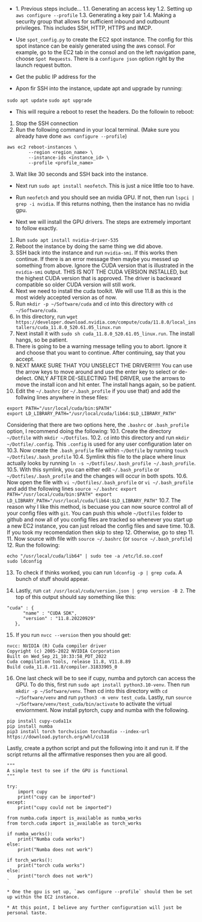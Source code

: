 * 1\. Previous steps include...
    1.1\. Generating an access key
    1.2\. Setting up `aws configure --profile`
    1.3\. Generating a key pair
    1.4\. Making a security group that allows for sufficient inbound and outbount privileges. This 
    includes SSH, HTTP, HTTPS and IMCP.

* Use `spot_config.py` to create the EC2 spot instance. The config for this spot instance
can be eaisly generated using the aws consol. For example, go to the EC2 tab in the consol
and on the left navigation pane, choose `Spot Requests`. There is a `configure json` option right
by the launch request button.

* Get the public IP address for the 

* Apon fir SSH into the instance, update apt and upgrade by running:

`sudo apt update`
`sudo apt upgrade`

* This will require a reboot to reset the headers. Do the followin to reboot:
1) Stop the SSH connection
2) Run the following command in your local terminal. (Make sure you already have done
`aws configure --profile`)
```
aws ec2 reboot-instances \
        --region <region_name> \
        --instance-ids <instance_id> \
        --profile <profile_name>
```
3) Wait like 30 seconds and SSH back into the instance.

* Next run `sudo apt install neofetch`. This is just a nice little too to have.

* Run `neofetch` and you should see an nvidia GPU. If not, then run `lspci | grep -i nvidia`.
If this returns nothing, then the instance has no nvidia gpu.

* Next we will install the GPU drivers. The steps are extremely important to follow exactly.
1. Run `sudo apt install nvidia-driver-535`
2. Reboot the instance by doing the same thing we did above.
3. SSH back into the instance and run `nvidia-smi`. If this works then continue. If there is
an error message then maybe you messed up something from above. Ignore the CUDA version
that is illustrated in the `nvidia-smi` output. THIS IS NOT THE CUDA VERSION INSTALLED, but
the highest CUDA version that is approved. The driver is backward compatible so older CUDA
version will still work.
4. Next we need to install the cuda toolkit. We will use 11.8 as this is the most widely
accepted version as of now.
5. Run `mkdir -p ~/Software/cuda` and `cd` into this directory with `cd ~/Software/cuda`.
6. In this directory, run `wget https://developer.download.nvidia.com/compute/cuda/11.8.0/local_installers/cuda_11.8.0_520.61.05_linux.run`
7. Next install it with `sudo sh cuda_11.8.0_520.61.05_linux.run`. The install hangs, so
be patient.
8. There is going to be a warning message telling you to abort. Ignore it and choose that you
want to continue. After continuing, say that you accept.
9. NEXT MAKE SURE THAT YOU UNSELECT THE DRIVER!!!!!! You can use the arrow keys to move around
and use the enter key to select or de-delect. ONLY AFTER DE-SELECTING THE DRIVER, use the arrows
to move the install icon and hit enter. The install hangs again, so be patient.
10. Edit the `~/.bashrc` (or `~/.bash_profile` if you use that) and add the follwing lines
anywhere in these files:
```
export PATH="/usr/local/cuda/bin:$PATH"
export LD_LIBRARY_PATH="/usr/local/cuda/lib64:$LD_LIBRARY_PATH"
```
Considering that there are two options here, the `.bashrc` or `.bash_profile` option, 
I recommend doing the following:
    10.1. Create the directory `~/Dotfile` with `mkdir ~/Dotfiles`.
    10.2. `cd` into this directory and run `mkdir ~/Dotfile/.config`. This `.config`
    is used for any user configuration later on
    10.3. Now create the `.bash_profile` file within `~/Dotfile` by running 
    `touch ~/Dotfiles/.bash_profile`
    10.4. Symlink this file to the place where linux actually looks by running 
    `ln -s ~/Dotfiles/.bash_profile ~/.bash_profile`.
    10.5. With this symlink, you can either edit `~/.bash_profile` or `~/Dotfiles/.bash_profile`
    and the changes will occur in both spots.
    10.6. Now open the file with `vi ~/Dotfiles/.bash_profile` or `vi ~/.bash_profile` and 
    add the following lines
    ```
    source ~/.bashrc
    export PATH="/usr/local/cuda/bin:$PATH"
    export LD_LIBRARY_PATH="/usr/local/cuda/lib64:$LD_LIBRARY_PATH"
    ```
    10.7. The reason why I like this method, is becuase you can now source control all
    of your config files with `git`. You can push this whole `~/Dotfiles` folder to github
    and now all of you config files are tracked so whenever you start up a new EC2 instance,
    you can just reload the config files and save time.
    10.8. If you took my recomendation then skip to step 12. Otherwise, go to step 11.
11. Now source with file with `source ~/.bashrc` (or `source ~/.bash_profile`)
12. Run the following:
```
echo "/usr/local/cuda/lib64" | sudo tee -a /etc/ld.so.conf
sudo ldconfig
```
13. To check if thinks worked, you can run `ldconfig -p | grep cuda`. A bunch of stuff
should appear.

14. Lastly, run `cat /usr/local/cuda/version.json | grep version -B 2`. The top of this
output should say something like this:
```
"cuda" : {
      "name" : "CUDA SDK",
      "version" : "11.8.20220929"
   },
```
15. If you run `nvcc --version` then you should get:
```
nvcc: NVIDIA (R) Cuda compiler driver
Copyright (c) 2005-2022 NVIDIA Corporation
Built on Wed_Sep_21_10:33:58_PDT_2022
Cuda compilation tools, release 11.8, V11.8.89
Build cuda_11.8.r11.8/compiler.31833905_0
```
16. One last check will be to see if cupy, numba and pytorch can access the GPU.
To do this, first run `sudo apt install python3.10-venv`. Then run `mkdir -p ~/Software/venv`.
Then cd into this directory with `cd ~/Software/venv` and run `python3 -m venv test_cuda`.
Lastly, run `source ~/Software/venv/test_cuda/bin/activate` to activate the virtual
enviornment. Now install pytorch, cupy and numba with the following.
```
pip install cupy-cuda11x
pip install numba
pip3 install torch torchvision torchaudio --index-url https://download.pytorch.org/whl/cu118
```
Lastly, create a python script and put the following into it and run it. If the script
returns all the affirmative responses then you are all good.

```
"""
A simple test to see if the GPU is functional
"""

try:
    import cupy
    print("cupy can be imported")
except:
    print("cupy could not be imported")

from numba.cuda import is_available as numba_works
from torch.cuda import is_available as torch_works

if numba_works():
    print("Numba cuda works")
else:
    print("Numba does not work")

if torch_works():
    print("torch cuda works")
else:
    print("torch does not work")
`

* One the gpu is set up, `aws configure --profile` should then be set up within the EC2 instance.

* At this point, I believe any further configuration will just be personal taste.
